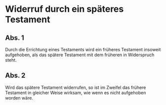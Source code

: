 # Widerruf durch ein späteres Testament



## Abs. 1

 Durch die Errichtung eines Testaments wird ein früheres Testament insoweit aufgehoben, als das spätere Testament mit dem früheren in Widerspruch steht.

## Abs. 2

 Wird das spätere Testament widerrufen, so ist im Zweifel das frühere Testament in gleicher Weise wirksam, wie wenn es nicht aufgehoben worden wäre. 

